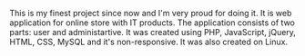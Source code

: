 This is my finest project since now and I'm very proud for doing it. It is web application for online store with IT products. The application consists of two parts: user and administartive. It was created using PHP, JavaScript, jQuery, HTML, CSS, MySQL and it's non-responsive. It was also created on Linux. 
